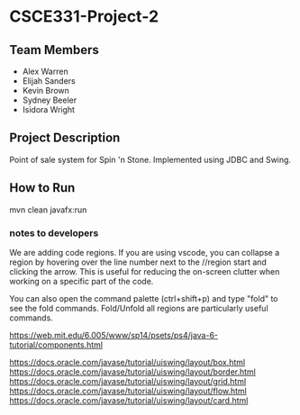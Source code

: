 # CSCE331-Project-2

## Team Members

- Alex Warren
- Elijah Sanders
- Kevin Brown
- Sydney Beeler
- Isidora Wright

## Project Description

Point of sale system for Spin 'n Stone. Implemented using JDBC and Swing.

## How to Run

mvn clean javafx:run

### notes to developers

We are adding code regions. If you are using vscode, you can collapse a region by hovering over the line number next to the //region start and clicking the arrow. This is useful for reducing the on-screen clutter when working on a specific part of the code.

You can also open the command palette (ctrl+shift+p) and type "fold" to see the fold commands. Fold/Unfold all regions are particularly useful commands.

https://web.mit.edu/6.005/www/sp14/psets/ps4/java-6-tutorial/components.html

https://docs.oracle.com/javase/tutorial/uiswing/layout/box.html
https://docs.oracle.com/javase/tutorial/uiswing/layout/border.html
https://docs.oracle.com/javase/tutorial/uiswing/layout/grid.html
https://docs.oracle.com/javase/tutorial/uiswing/layout/flow.html
https://docs.oracle.com/javase/tutorial/uiswing/layout/card.html